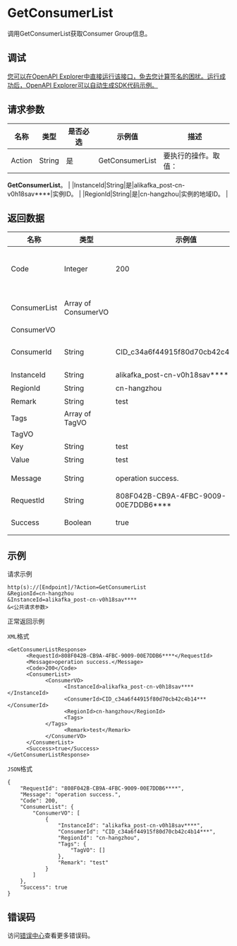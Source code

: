 # GetConsumerList

调用GetConsumerList获取Consumer Group信息。

## 调试

[您可以在OpenAPI Explorer中直接运行该接口，免去您计算签名的困扰。运行成功后，OpenAPI Explorer可以自动生成SDK代码示例。](https://api.aliyun.com/#product=alikafka&api=GetConsumerList&type=RPC&version=2019-09-16)

## 请求参数

|名称|类型|是否必选|示例值|描述|
|--|--|----|---|--|
|Action|String|是|GetConsumerList|要执行的操作。取值：

 **GetConsumerList**。 |
|InstanceId|String|是|alikafka\_post-cn-v0h18sav\*\*\*\*|实例ID。 |
|RegionId|String|是|cn-hangzhou|实例的地域ID。 |

## 返回数据

|名称|类型|示例值|描述|
|--|--|---|--|
|Code|Integer|200|返回码。返回200代表成功。 |
|ConsumerList|Array of ConsumerVO| |Consumer Group列表。 |
|ConsumerVO| | | |
|ConsumerId|String|CID\_c34a6f44915f80d70cb42c4b14\*\*\*|Consumer Group名称。 |
|InstanceId|String|alikafka\_post-cn-v0h18sav\*\*\*\*|实例ID。 |
|RegionId|String|cn-hangzhou|地域ID。 |
|Remark|String|test|备注。 |
|Tags|Array of TagVO| |标签。 |
|TagVO| | | |
|Key|String|test|标签键。 |
|Value|String|test|标签值。 |
|Message|String|operation success.|返回信息。 |
|RequestId|String|808F042B-CB9A-4FBC-9009-00E7DDB6\*\*\*\*|请求ID。 |
|Success|Boolean|true|调用是否成功。 |

## 示例

请求示例

```
http(s)://[Endpoint]/?Action=GetConsumerList
&RegionId=cn-hangzhou
&InstanceId=alikafka_post-cn-v0h18sav****
&<公共请求参数>
```

正常返回示例

`XML`格式

```
<GetConsumerListResponse>
      <RequestId>808F042B-CB9A-4FBC-9009-00E7DDB6****</RequestId>
      <Message>operation success.</Message>
      <Code>200</Code>
      <ConsumerList>
            <ConsumerVO>
                  <InstanceId>alikafka_post-cn-v0h18sav****</InstanceId>
                  <ConsumerId>CID_c34a6f44915f80d70cb42c4b14***</ConsumerId>
                  <RegionId>cn-hangzhou</RegionId>
                  <Tags>
            </Tags>
                  <Remark>test</Remark>
            </ConsumerVO>
      </ConsumerList>
      <Success>true</Success>
</GetConsumerListResponse>
```

`JSON`格式

```
{
    "RequestId": "808F042B-CB9A-4FBC-9009-00E7DDB6****",
    "Message": "operation success.",
    "Code": 200,
    "ConsumerList": {
        "ConsumerVO": [
            {
                "InstanceId": "alikafka_post-cn-v0h18sav****",
                "ConsumerId": "CID_c34a6f44915f80d70cb42c4b14***",
                "RegionId": "cn-hangzhou",
	            "Tags": {
	            	"TagVO": []
	            },
                "Remark": "test"
            }
        ]
    },
    "Success": true
}
```

## 错误码

访问[错误中心](https://error-center.aliyun.com/status/product/alikafka)查看更多错误码。

